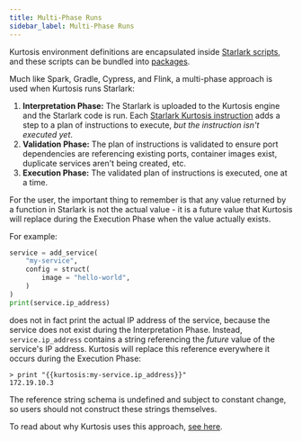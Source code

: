 ```yaml
---
title: Multi-Phase Runs
sidebar_label: Multi-Phase Runs
---
```


<!-- TODO Refactor this a bit when we have a 'plan' object -->

Kurtosis environment definitions are encapsulated inside [Starlark scripts][starlark-explanation], and these scripts can be bundled into [packages][packages].

Much like Spark, Gradle, Cypress, and Flink, a multi-phase approach is used when Kurtosis runs Starlark:

<!-- TODO Add a dependency phase when we do dependency resolution before interpretation? -->
1. **Interpretation Phase:** The Starlark is uploaded to the Kurtosis engine and the Starlark code is run. Each [Starlark Kurtosis instruction][starlark-instructions] adds a step to a plan of instructions to execute, _but the instruction isn't executed yet_.
1. **Validation Phase:** The plan of instructions is validated to ensure port dependencies are referencing existing ports, container images exist, duplicate services aren't being created, etc.
1. **Execution Phase:** The validated plan of instructions is executed, one at a time.

For the user, the important thing to remember is that any value returned by a function in Starlark is not the actual value - it is a future value that Kurtosis will replace during the Execution Phase when the value actually exists.

For example:

```python
service = add_service(
    "my-service",
    config = struct(
        image = "hello-world",
    )
)
print(service.ip_address)
```

does not in fact print the actual IP address of the service, because the service does not exist during the Interpretation Phase. Instead, `service.ip_address` contains a string referencing the _future_ value of the service's IP address. Kurtosis will replace this reference everywhere it occurs during the Execution Phase:

```
> print "{{kurtosis:my-service.ip_address}}"
172.19.10.3
```

The reference string schema is undefined and subject to constant change, so users should not construct these strings themselves.

To read about why Kurtosis uses this approach, [see here][multi-phase-runs-explanation].


<!---------------- ONLY LINKS BELOW HERE ------------------------->
[starlark-explanation]: ../explanations/starlark.md
[starlark-instructions]: ./starlark-instructions.md
[packages]: ./packages.md
[multi-phase-runs-explanation]: ../explanations/why-multi-phase-runs.md

